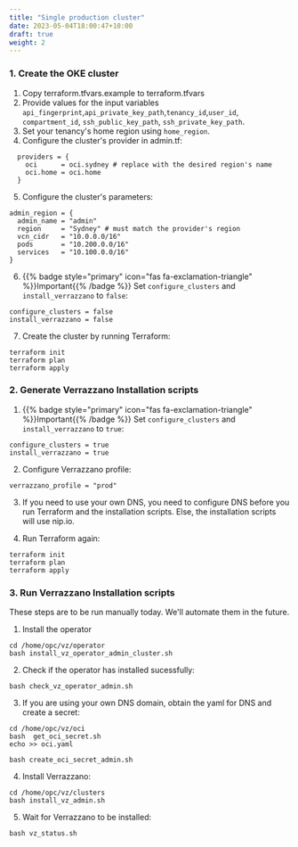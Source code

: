 ```yaml
---
title: "Single production cluster"
date: 2023-05-04T18:00:47+10:00
draft: true
weight: 2
---
```


### 1. Create the OKE cluster

1. Copy terraform.tfvars.example to terraform.tfvars
2. Provide values for the input variables `api_fingerprint`,`api_private_key_path`,`tenancy_id`,`user_id`, `compartment_id`, `ssh_public_key_path`, `ssh_private_key_path`.
3. Set your tenancy's home region using `home_region`.
4. Configure the cluster's provider in admin.tf:

```
  providers = {
    oci      = oci.sydney # replace with the desired region's name
    oci.home = oci.home
  }
```
5. Configure the cluster's parameters:

```
admin_region = {
  admin_name = "admin"
  region     = "Sydney" # must match the provider's region
  vcn_cidr   = "10.0.0.0/16"
  pods       = "10.200.0.0/16"
  services   = "10.100.0.0/16"
}
```
6. {{% badge style="primary" icon="fas fa-exclamation-triangle" %}}Important{{% /badge %}} Set `configure_clusters` and `install_verrazzano` to `false`:

```
configure_clusters = false
install_verrazzano = false
```

7. Create the cluster by running Terraform:

```
terraform init
terraform plan
terraform apply
```

### 2. Generate Verrazzano Installation scripts

1. {{% badge style="primary" icon="fas fa-exclamation-triangle" %}}Important{{% /badge %}} Set `configure_clusters` and `install_verrazzano` to `true`:

```
configure_clusters = true
install_verrazzano = true
```

2. Configure Verrazzano profile:

```
verrazzano_profile = "prod"
```

3. If you need to use your own DNS, you need to configure DNS before you run Terraform and the installation scripts. Else, the installation scripts will use nip.io.

4. Run Terraform again:
```
terraform init
terraform plan
terraform apply
```

### 3. Run Verrazzano Installation scripts

These steps are to be run manually today. We'll automate them in the future.

1. Install the operator

```
cd /home/opc/vz/operator
bash install_vz_operator_admin_cluster.sh
```

2. Check if the operator has installed sucessfully:

```
bash check_vz_operator_admin.sh
```

3. If you are using your own DNS domain, obtain the yaml for DNS and create a secret:

```
cd /home/opc/vz/oci
bash  get_oci_secret.sh
echo >> oci.yaml

bash create_oci_secret_admin.sh
```

4. Install Verrazzano:

```
cd /home/opc/vz/clusters
bash install_vz_admin.sh
```

5. Wait for Verrazzano to be installed:

```
bash vz_status.sh
```